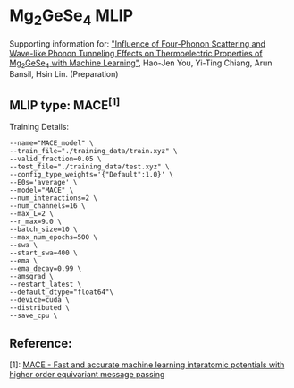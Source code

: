 # Mg<sub>2</sub>GeSe<sub>4</sub> MLIP

Supporting information for: ["Influence of Four-Phonon Scattering and Wave-like Phonon Tunneling Effects on Thermoelectric Properties of Mg<sub>2</sub>GeSe<sub>4</sub> with Machine Learning"](), Hao-Jen You, Yi-Ting Chiang, Arun Bansil, Hsin Lin. (Preparation)

## MLIP type: MACE<sup>[1]<sup>
Training Details:
```
--name="MACE_model" \
--train_file="./training_data/train.xyz" \
--valid_fraction=0.05 \
--test_file="./training_data/test.xyz" \
--config_type_weights='{"Default":1.0}' \
--E0s='average' \
--model="MACE" \
--num_interactions=2 \
--num_channels=16 \
--max_L=2 \
--r_max=9.0 \
--batch_size=10 \
--max_num_epochs=500 \
--swa \
--start_swa=400 \
--ema \
--ema_decay=0.99 \
--amsgrad \
--restart_latest \
--default_dtype="float64"\
--device=cuda \
--distributed \
--save_cpu \
```

## Reference:
[1]: [MACE - Fast and accurate machine learning interatomic potentials with higher order equivariant message passing](https://github.com/ACEsuit/mace)
